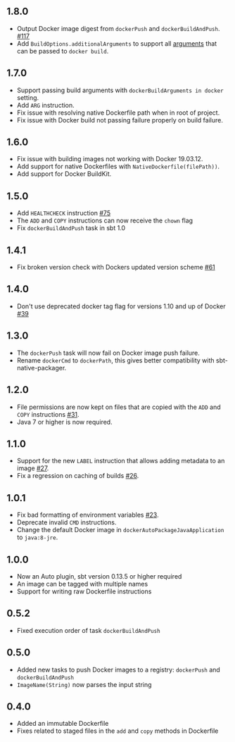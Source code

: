 ## 1.8.0

- Output Docker image digest from `dockerPush` and `dockerBuildAndPush`. [#117](https://github.com/marcuslonnberg/sbt-docker/pull/117)
- Add `BuildOptions.additionalArguments` to support all [arguments](https://docs.docker.com/engine/reference/commandline/build/#options) that can be passed to `docker build`.

## 1.7.0

- Support passing build arguments with `dockerBuildArguments in docker` setting.
- Add `ARG` instruction.
- Fix issue with resolving native Dockerfile path when in root of project.
- Fix issue with Docker build not passing failure properly on build failure. 

## 1.6.0

- Fix issue with building images not working with Docker 19.03.12.
- Add support for native Dockerfiles with `NativeDockerfile(filePath))`.
- Add support for Docker BuildKit.

## 1.5.0

- Add `HEALTHCHECK` instruction [#75](https://github.com/marcuslonnberg/sbt-docker/pull/75)
- The `ADD` and `COPY` instructions can now receive the `chown` flag
- Fix `dockerBuildAndPush` task in sbt 1.0

## 1.4.1

- Fix broken version check with Dockers updated version scheme [#61](https://github.com/marcuslonnberg/sbt-docker/issues/61)

## 1.4.0

- Don't use deprecated docker tag flag for versions 1.10 and up of Docker [#39](https://github.com/marcuslonnberg/sbt-docker/issues/39)

## 1.3.0

- The `dockerPush` task will now fail on Docker image push failure.
- Rename `dockerCmd` to `dockerPath`, this gives better compatibility with sbt-native-packager.

## 1.2.0

- File permissions are now kept on files that are copied with the `ADD` and `COPY` instructions [#31](https://github.com/marcuslonnberg/sbt-docker/issues/31).
- Java 7 or higher is now required.

## 1.1.0

- Support for the new `LABEL` instruction that allows adding metadata to an image [#27](https://github.com/marcuslonnberg/sbt-docker/pull/27).
- Fix a regression on caching of builds [#26](https://github.com/marcuslonnberg/sbt-docker/pull/26).

## 1.0.1

- Fix bad formatting of environment variables [#23](https://github.com/marcuslonnberg/sbt-docker/issues/23).
- Deprecate invalid `CMD` instructions.
- Change the default Docker image in `dockerAutoPackageJavaApplication` to `java:8-jre`.

## 1.0.0

- Now an Auto plugin, sbt version 0.13.5 or higher required
- An image can be tagged with multiple names
- Support for writing raw Dockerfile instructions

## 0.5.2

- Fixed execution order of task `dockerBuildAndPush`

## 0.5.0

- Added new tasks to push Docker images to a registry: `dockerPush` and `dockerBuildAndPush`
- `ImageName(String)` now parses the input string

## 0.4.0

- Added an immutable Dockerfile
- Fixes related to staged files in the `add` and `copy` methods in Dockerfile
